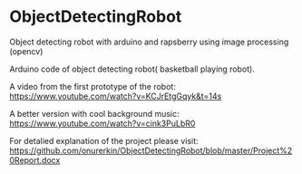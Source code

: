 # ObjectDetectingRobot
Object detecting robot with arduino and rapsberry using image processing (opencv)

Arduino code of object detecting robot( basketball playing robot). 

A video from the first prototype of the robot:
https://www.youtube.com/watch?v=KCJrEtgGqyk&t=14s

A better version with cool background music:
https://www.youtube.com/watch?v=cink3PuLbR0


For detalied explanation of the project please visit:
https://github.com/onurerkin/ObjectDetectingRobot/blob/master/Project%20Report.docx
      
